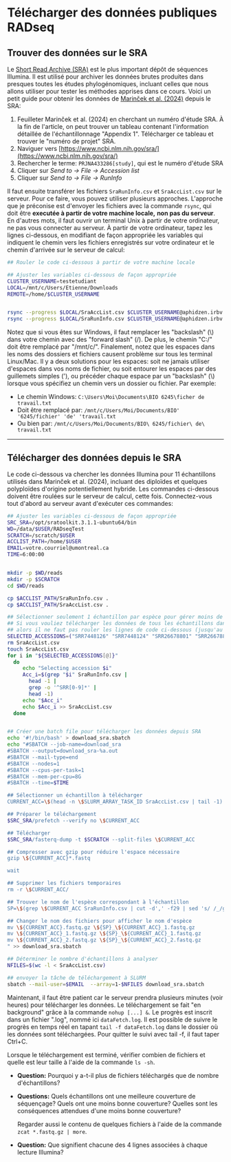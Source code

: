# Télécharger des données publiques RADseq

## Trouver des données sur le SRA

Le [Short Read Archive (SRA)](https://www.ncbi.nlm.nih.gov/sra) est le plus important dépôt de 
séquences Illumina. Il est utilisé pour archiver les données brutes produites dans presques toutes 
les études phylogénomiques, incluant celles que nous allons utiliser pour tester les méthodes 
apprises dans ce cours. Voici un petit guide pour obtenir les données de 
[Marinček et al. (2024)]( https://doi.org/10.1002/ajb2.16361) depuis le SRA:  

1. Feuilleter Marinček et al. (2024) en cherchant un numéro d'étude SRA. À la fin de l'article, 
on peut trouver un tableau contenant l'information détaillée de l'échantillonnage "Appendix 1". 
Télécharger ce tableau et trouver le "numéro de projet" SRA.  
2. Naviguer vers [https://www.ncbi.nlm.nih.gov/sra/](https://www.ncbi.nlm.nih.gov/sra/)  
3. Rechercher le terme: `PRJNA433286[study]`, qui est le numéro d'étude SRA  
4. Cliquer sur *Send to -> File -> Accession list*   
5. Cliquer sur *Send to -> File -> RunInfo*  

Il faut ensuite transférer les fichiers `SraRunInfo.csv` et `SraAccList.csv` sur le serveur. Pour 
ce faire, vous pouvez utiliser plusieurs approches. L'approche que je préconise est d'envoyer les 
fichiers avec la commande `rsync`, qui doit être **executée à partir de votre machine locale,**
**non pas du serveur**. En d'autres mots, il faut ouvrir un terminal Unix à partir de votre 
ordinateur, ne pas vous connecter au serveur. À partir de votre ordinateur, tapez les lignes 
ci-dessous, en modifiant de façon appropriée les variables qui indiquent le chemin vers les 
fichiers enregistrés sur votre ordinateur et le chemin d'arrivée sur le serveur de calcul:  
```bash
## Rouler le code ci-dessous à partir de votre machine locale

## Ajuster les variables ci-dessous de façon appropriée
CLUSTER_USERNAME=testetudiant
LOCAL=/mnt/c/Users/Etienne/Downloads
REMOTE=/home/$CLUSTER_USERNAME


rsync --progress $LOCAL/SraAccList.csv $CLUSTER_USERNAME@aphidzen.irbv.umontreal.ca:$REMOTE/
rsync --progress $LOCAL/SraRunInfo.csv $CLUSTER_USERNAME@aphidzen.irbv.umontreal.ca:$REMOTE/

```

Notez que si vous êtes sur Windows, il faut remplacer les "backslash" (\\) dans votre chemin avec 
des "forward slash" (\/). De plus, le chemin "C:/" doit être remplacé par "/mnt/c/". Finalement, 
notez que les espaces dans les noms des dossiers et fichiers causent problème sur tous les 
terminal Linux/Mac. Il y a deux solutions pour les espaces: soit ne jamais utiliser d'espaces dans 
vos noms de fichier, ou soit entourer les espaces par des guillemets simples ('), ou précéder 
chaque espace par un "backslash" (\\) lorsque vous spécifiez un chemin vers un dossier ou fichier. 
Par exemple:  
- Le chemin Windows: `C:\Users\Moi\Documents\BIO 6245\ficher de travail.txt`  
- Doit être remplacé par: `/mnt/c/Users/Moi/Documents/BIO' '6245/fichier' 'de' 'travail.txt`  
- Ou bien par: `/mnt/c/Users/Moi/Documents/BIO\ 6245/fichier\ de\ travail.txt`

---

## Télécharger des données depuis le SRA

Le code ci-dessous va chercher les données Illumina pour 11 échantillons utilisés dans Marinček et 
al. (2024), incluant des diploïdes et quelques polyploïdes d'origine potentiellement hybride. Les 
commandes ci-dessous doivent être roulées sur le serveur de calcul, cette fois. Connectez-vous 
tout d'abord au serveur avant d'exécuter ces commandes:   
```bash
## Ajuster les variables ci-dessous de façon appropriée
SRC_SRA=/opt/sratoolkit.3.1.1-ubuntu64/bin
WD=/data/$USER/RADseqTest
SCRATCH=/scratch/$USER
ACCLIST_PATH=/home/$USER
EMAIL=votre.courriel@umontreal.ca
TIME=6:00:00


mkdir -p $WD/reads
mkdir -p $SCRATCH
cd $WD/reads

cp $ACCLIST_PATH/SraRunInfo.csv .
cp $ACCLIST_PATH/SraAccList.csv .

## Sélectionner seulement 1 échantillon par espèce pour gérer moins de données à la fois:
## Si vous vouliez télécharger les données de tous les échantillons dans SraAccList.csv,
## alors il ne faut pas rouler les lignes de code ci-dessous (jusqu'au prochain commentaire)
SELECTED_ACCESSIONS=("SRR7448126" "SRR7448124" "SRR26678801" "SRR26678887" "SRR26678865" "SRR26678836" "SRR26678788" "SRR26678782" "SRR26678749" "SRR26678748" "SRR26678863")
rm SraAccList.csv
touch SraAccList.csv
for i in "${SELECTED_ACCESSIONS[@]}"
  do
     echo "Selecting accession $i"
     Acc_i=$(grep "$i" SraRunInfo.csv | 
       head -1 | 
       grep -o '^SRR[0-9]*' | 
       head -1)
     echo "$Acc_i"
     echo $Acc_i >> SraAccList.csv
  done


## Créer une batch file pour télécharger les données depuis SRA
echo '#!/bin/bash' > download_sra.sbatch
echo "#SBATCH --job-name=download_sra
#SBATCH --output=download_sra-%a.out
#SBATCH --mail-type=end
#SBATCH --nodes=1
#SBATCH --cpus-per-task=1
#SBATCH --mem-per-cpu=8G
#SBATCH --time=$TIME

## Sélectionner un échantillon à télécharger
CURRENT_ACC=\$(head -n \$SLURM_ARRAY_TASK_ID SraAccList.csv | tail -1)

## Préparer le téléchargement
$SRC_SRA/prefetch --verify no \$CURRENT_ACC

## Télécharger
$SRC_SRA/fasterq-dump -t $SCRATCH --split-files \$CURRENT_ACC

## Compresser avec gzip pour réduire l'espace nécessaire
gzip \${CURRENT_ACC}*.fastq

wait

## Supprimer les fichiers temporaires
rm -r \$CURRENT_ACC/

## Trouver le nom de l'espèce correspondant à l'échantillon
SP=\$(grep \$CURRENT_ACC SraRunInfo.csv | cut -d',' -f29 | sed 's/ /_/g')

## Changer le nom des fichiers pour afficher le nom d'espèce
mv \${CURRENT_ACC}.fastq.gz \${SP}_\${CURRENT_ACC}_1.fastq.gz
mv \${CURRENT_ACC}_1.fastq.gz \${SP}_\${CURRENT_ACC}_1.fastq.gz
mv \${CURRENT_ACC}_2.fastq.gz \${SP}_\${CURRENT_ACC}_2.fastq.gz
" >> download_sra.sbatch

## Déterminer le nombre d'échantillons à analyser
NFILES=$(wc -l < SraAccList.csv)

## envoyer la tâche de téléchargement à SLURM
sbatch --mail-user=$EMAIL  --array=1-$NFILES download_sra.sbatch

```

Maintenant, il faut être patient car le serveur prendra plusieurs minutes (voir heures) pour 
télécharger les données. Le téléchargement se fait "en background" grâce à la commande 
`nohup [...] &`. Le progrès est inscrit dans un fichier ".log", nommé ici `dataFetch.log`. Il est 
possible de suivre le progrès en temps réel en tapant `tail -f dataFetch.log` dans le dossier où 
les données sont téléchargées. Pour quitter le suivi avec tail -f, il faut taper Ctrl+C.

Lorsque le téléchargement est terminé, vérifier combien de fichiers et quelle est leur taille à 
l'aide de la commande `ls -sh`.

- **Question:** Pourquoi y a-t-il plus de fichiers téléchargés que de nombre d'échantillons?

- **Questions:** Quels échantillons ont une meilleure couverture de séquençage? Quels ont une 
moins bonne couverture? Quelles sont les conséquences attendues d'une moins bonne couverture?

  Regarder aussi le contenu de quelques fichiers à l'aide de la commande `zcat *.fastq.gz | more`.

- **Question:** Que signifient chacune des 4 lignes associées à chaque lecture Illumina?
